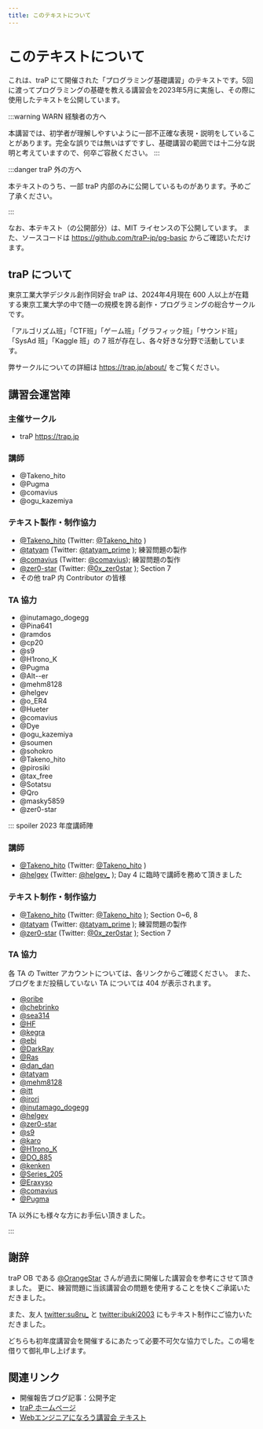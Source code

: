 ```yaml
---
title: このテキストについて
---
```


# このテキストについて

これは、traP にて開催された「プログラミング基礎講習」のテキストです。5回に渡ってプログラミングの基礎を教える講習会を2023年5月に実施し、その際に使用したテキストを公開しています。

:::warning WARN 経験者の方へ

本講習では、初学者が理解しやすいように一部不正確な表現・説明をしていることがあります。完全な誤りでは無いはずですし、基礎講習の範囲では十二分な説明と考えていますので、何卒ご容赦ください。
:::

:::danger traP 外の方へ

本テキストのうち、一部 traP 内部のみに公開しているものがあります。予めご了承ください。

:::

なお、本テキスト（の公開部分）は、MIT ライセンスの下公開しています。
また、ソースコードは https://github.com/traP-jp/pg-basic からご確認いただけます。

## traP について

東京工業大学デジタル創作同好会 traP は、2024年4月現在 600 人以上が在籍する東京工業大学の中で随一の規模を誇る創作・プログラミングの総合サークルです。

「アルゴリズム班」「CTF班」「ゲーム班」「グラフィック班」「サウンド班」「SysAd 班」「Kaggle 班」の 7 班が存在し、各々好きな分野で活動しています。

弊サークルについての詳細は https://trap.jp/about/ をご覧ください。

## 講習会運営陣

### 主催サークル

- traP https://trap.jp

### 講師

- @Takeno_hito
- @Pugma
- @comavius
- @ogu_kazemiya

### テキスト製作・制作協力

- [@Takeno_hito](https://trap.jp/author/Takeno_hito) (Twitter: [@Takeno_hito](https://twitter.com/Takeno_hito) )
- [@tatyam](https://trap.jp/author/tatyam) (Twitter: [@tatyam_prime](https://twitter.com/tatyam_prime) ); 練習問題の製作
- [@comavius](https://trap.jp/author/comavius) (Twitter: [@comavius](https://twitter.com/comavius)); 練習問題の製作
- [@zer0-star](https://trap.jp/author/zer0-star) (Twitter: [@0x_zer0star](https://twitter.com/0x_zer0star) ); Section 7
- その他 traP 内 Contributor の皆様

### TA 協力

- @inutamago_dogegg
- @Pina641
- @ramdos
- @cp20
- @s9
- @H1rono_K
- @Pugma
- @Alt--er
- @mehm8128
- @helgev
- @o_ER4
- @Hueter
- @comavius
- @Dye
- @ogu_kazemiya
- @soumen
- @sohokro
- @Takeno_hito
- @pirosiki
- @tax_free
- @Sotatsu
- @Qro
- @masky5859
- @zer0-star

::: spoiler 2023 年度講師陣

### 講師

- [@Takeno_hito](https://trap.jp/author/Takeno_hito) (Twitter: [@Takeno_hito](https://twitter.com/Takeno_hito) )
- [@helgev](https://trap.jp/author/helgev) (Twitter: [@helgev_](https://twitter.com/helgev_) ); Day 4 に臨時で講師を務めて頂きました

### テキスト制作・制作協力

- [@Takeno_hito](https://trap.jp/author/Takeno_hito) (Twitter: [@Takeno_hito](https://twitter.com/Takeno_hito) );
  Section 0~6, 8
- [@tatyam](https://trap.jp/author/tatyam) (Twitter: [@tatyam_prime](https://twitter.com/tatyam_prime) ); 練習問題の製作
- [@zer0-star](https://trap.jp/author/zer0-star) (Twitter: [@0x_zer0star](https://twitter.com/0x_zer0star) ); Section 7

### TA 協力

各 TA の Twitter アカウントについては、各リンクからご確認ください。
また、ブログをまだ投稿していない TA については 404 が表示されます。

- [@oribe](https://trap.jp/author/@oribe)
- [@chebrinko](https://trap.jp/author/@chebrinko)
- [@sea314](https://trap.jp/author/@sea314)
- [@HF](https://trap.jp/author/@HF)
- [@kegra](https://trap.jp/author/@kegra)
- [@ebi](https://trap.jp/author/@ebi)
- [@DarkRay](https://trap.jp/author/@DarkRay)
- [@Ras](https://trap.jp/author/@Ras)
- [@dan_dan](https://trap.jp/author/@dan_dan)
- [@tatyam](https://trap.jp/author/@tatyam)
- [@mehm8128](https://trap.jp/author/@mehm8128)
- [@itt](https://trap.jp/author/@itt)
- [@irori](https://trap.jp/author/@irori)
- [@inutamago_dogegg](https://trap.jp/author/@inutamago_dogegg)
- [@helgev](https://trap.jp/author/@helgev)
- [@zer0-star](https://trap.jp/author/@zer0-star)
- [@s9](https://trap.jp/author/@s9)
- [@karo](https://trap.jp/author/@karo)
- [@H1rono_K](https://trap.jp/author/@H1rono_K)
- [@DO_885](https://trap.jp/author/@DO_885)
- [@kenken](https://trap.jp/author/@kenken)
- [@Series_205](https://trap.jp/author/@Series_205)
- [@Eraxyso](https://trap.jp/author/@Eraxyso)
- [@comavius](https://trap.jp/author/@comavius)
- [@Pugma](https://trap.jp/author/@Pugma)

TA 以外にも様々な方にお手伝い頂きました。

:::

## 謝辞

traP OB である [@OrangeStar](https://trap.jp/author/OrangeStar) さんが過去に開催した講習会を参考にさせて頂きました。
更に、練習問題に当該講習会の問題を使用することを快くご承諾いただきました。

また、友人 [twitter:su8ru_](https://twitter.com/su8ru_) と [twitter:ibuki2003](https://twitter.com/ibuki2003)
にもテキスト制作にご協力いただきました。

どちらも初年度講習会を開催するにあたって必要不可欠な協力でした。この場を借りて御礼申し上げます。

## 関連リンク

- 開催報告ブログ記事：公開予定
- [traP ホームページ](https://trap.jp)
- [Webエンジニアになろう講習会 テキスト](https://traptitech.github.io/naro-text/)
